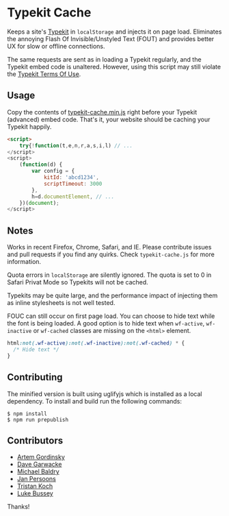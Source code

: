 # Typekit Cache

Keeps a site's [Typekit][tk] in `localStorage` and injects it on page load.
Eliminates the annoying Flash Of Invisible/Unstyled Text (FOUT) and provides
better UX for slow or offline connections.

The same requests are sent as in loading a Typekit regularly, and the Typekit embed code is unaltered.
However, using this script may still violate the [Typekit Terms Of Use][tou].


## Usage

Copy the contents of [typekit-cache.min.js][min] right before your Typekit (advanced) embed code.
That's it, your website should be caching your Typekit happily.

```html
<script>
	try{!function(t,e,n,r,a,s,i,l) // ...
</script>
<script>
	(function(d) {
		var config = {
			kitId: 'abcd1234',
			scriptTimeout: 3000
		},
		h=d.documentElement, // ...
	})(document);
</script>
```

## Notes

Works in recent Firefox, Chrome, Safari, and IE.
Please contribute issues and pull requests if you find any quirks.
Check `typekit-cache.js` for more information.

Quota errors in `localStorage` are silently ignored.
The quota is set to 0 in Safari Privat Mode so Typekits will not be cached.

Typekits may be quite large, and the performance impact of injecting
them as inline stylesheets is not well tested.

FOUC can still occur on first page load. You can choose to hide text while the
font is being loaded. A good option is to hide text when `wf-active`,
`wf-inactive` or `wf-cached` classes are missing on the `<html>` element.

```css
html:not(.wf-active):not(.wf-inactive):not(.wf-cached) * {
  /* Hide text */
}
```

## Contributing

The minified version is built using uglifyjs which is installed as a local dependency. To install and build run the following commands:

```
$ npm install
$ npm run prepublish
```

## Contributors

- [Artem Gordinsky](https://github.com/ArtemGordinsky)
- [Dave Garwacke](https://github.com/ifyoumakeit)
- [Michael Baldry](https://github.com/brightbits)
- [Jan Persoons](https://github.com/janpersoons)
- [Tristan Koch](https://github.com/trkoch)
- [Luke Bussey](https://github.com/lukebussey)

Thanks!

[tk]: https://typekit.com/
[tou]: http://www.adobe.com/products/eulas/tou_typekit/
[min]: https://raw.githubusercontent.com/morris/typekit-cache/master/typekit-cache.min.js
